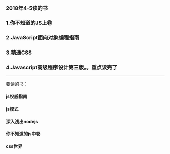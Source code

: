 ###  2018年4-5读的书

### 1.你不知道的JS上卷
### 2.JavaScript面向对象编程指南
### 3.精通CSS
### 4.Javascript高级程序设计第三版。。重点读完了

---------------
要读的书：
#### js权威指南
#### js模式
#### 深入浅出nodejs
#### 你不知道的js中卷
#### css世界

